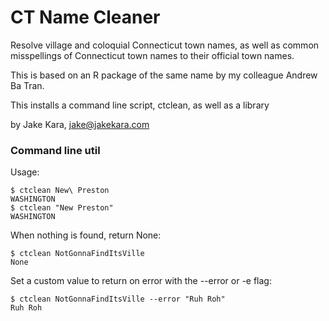 # CT Name Cleaner

Resolve village and coloquial Connecticut town names, as well as common
misspellings of Connecticut town names to their official town names.

This is based on an R package of the same name by my colleague Andrew Ba Tran.

This installs a command line script, ctclean,  as well as a library 

by Jake Kara, jake@jakekara.com

### Command line util

Usage:

	$ ctclean New\ Preston
	WASHINGTON
	$ ctclean "New Preston"
	WASHINGTON

When nothing is found, return None:

	$ ctclean NotGonnaFindItsVille
	None

Set a custom value to return on error with the --error or -e flag:

    $ ctclean NotGonnaFindItsVille --error "Ruh Roh"
    Ruh Roh